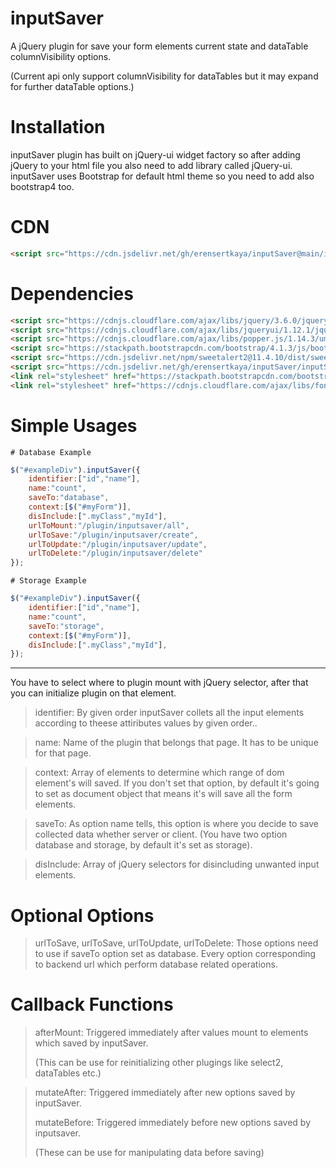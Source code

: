# inputSaver
A jQuery plugin for save your form elements current state and dataTable columnVisibility options.

(Current api only support columnVisibility for dataTables but it may expand for further dataTable options.)

# Installation
inputSaver plugin has built on jQuery-ui widget factory so after adding jQuery to your
html file you also need to add library called jQuery-ui. inputSaver uses Bootstrap for 
default html theme so you need to add also bootstrap4 too.

# CDN
```html 
<script src="https://cdn.jsdelivr.net/gh/erensertkaya/inputSaver@main/inputSaver.js" referrerpolicy="no-referrer"></script>
```

# Dependencies
```html
<script src="https://cdnjs.cloudflare.com/ajax/libs/jquery/3.6.0/jquery.min.js" referrerpolicy="no-referrer"></script>
<script src="https://cdnjs.cloudflare.com/ajax/libs/jqueryui/1.12.1/jquery-ui.min.js" integrity="sha512-uto9mlQzrs59VwILcLiRYeLKPPbS/bT71da/OEBYEwcdNUk8jYIy+D176RYoop1Da+f9mvkYrmj5MCLZWEtQuA==" crossorigin="anonymous" referrerpolicy="no-referrer"></script>
<script src="https://cdnjs.cloudflare.com/ajax/libs/popper.js/1.14.3/umd/popper.min.js" integrity="sha384-ZMP7rVo3mIykV+2+9J3UJ46jBk0WLaUAdn689aCwoqbBJiSnjAK/l8WvCWPIPm49" crossorigin="anonymous"></script>
<script src="https://stackpath.bootstrapcdn.com/bootstrap/4.1.3/js/bootstrap.min.js" integrity="sha384-ChfqqxuZUCnJSK3+MXmPNIyE6ZbWh2IMqE241rYiqJxyMiZ6OW/JmZQ5stwEULTy" crossorigin="anonymous"></script>
<script src="https://cdn.jsdelivr.net/npm/sweetalert2@11.4.10/dist/sweetalert2.all.min.js"></script>
<script src="https://cdn.jsdelivr.net/gh/erensertkaya/inputSaver/inputSaver.js" referrerpolicy="no-referrer"></script>
<link rel="stylesheet" href="https://stackpath.bootstrapcdn.com/bootstrap/4.1.3/css/bootstrap.min.css" integrity="sha384-MCw98/SFnGE8fJT3GXwEOngsV7Zt27NXFoaoApmYm81iuXoPkFOJwJ8ERdknLPMO" crossorigin="anonymous">
<link rel="stylesheet" href="https://cdnjs.cloudflare.com/ajax/libs/font-awesome/6.1.1/css/all.min.css" integrity="sha512-KfkfwYDsLkIlwQp6LFnl8zNdLGxu9YAA1QvwINks4PhcElQSvqcyVLLD9aMhXd13uQjoXtEKNosOWaZqXgel0g==" crossorigin="anonymous" referrerpolicy="no-referrer" />
```

# Simple Usages

    # Database Example

````javascript
$("#exampleDiv").inputSaver({
    identifier:["id","name"],
    name:"count",
    saveTo:"database",
    context:[$("#myForm")],
    disInclude:[".myClass","myId"],
    urlToMount:"/plugin/inputsaver/all",
    urlToSave:"/plugin/inputsaver/create",
    urlToUpdate:"/plugin/inputsaver/update",
    urlToDelete:"/plugin/inputsaver/delete"
});
````

    # Storage Example

````javascript
$("#exampleDiv").inputSaver({
    identifier:["id","name"],
    name:"count",
    saveTo:"storage",
    context:[$("#myForm")],
    disInclude:[".myClass","myId"],
});
````
___

You have to select where to plugin mount with jQuery selector, after that you can initialize plugin
on that element.

>identifier: By given order inputSaver collets all the input elements according to theese attiributes values by given order..

>name: Name of the plugin that belongs that page. It has to be unique for that page.

>context: Array of elements to determine which range of dom element's will saved.
> If you don't set that option, by default it's going to set as document object that means it's
will save all the form elements.

>saveTo: As option name tells, this option is where you decide to save collected data
whether server or client. (You have two option database and storage, by default it's set as storage).

>disInclude: Array of jQuery selectors for disincluding unwanted input elements. 

# Optional Options
>urlToSave, urlToSave, urlToUpdate, urlToDelete: Those options need to use if saveTo option set as database.
Every option corresponding to backend url which perform database related operations.

# Callback Functions

>afterMount: Triggered immediately after values mount to elements which saved by inputSaver.
> 
>(This can be use for reinitializing other plugings like select2, dataTables etc.)

>mutateAfter: Triggered immediately after new options saved by inputSaver.
> 
>mutateBefore: Triggered immediately before new options saved by inputsaver.
>
>(These can be use for manipulating data before saving)



